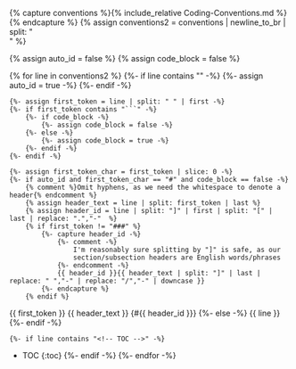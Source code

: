 <!-- This is to make the GitHub Page for the repo look nice  -->

{% capture conventions %}{% include_relative Coding-Conventions.md %}{% endcapture %}
{% assign conventions2 = conventions | newline_to_br | split: "<br />" %}

{% assign auto_id = false %}
{% assign code_block = false %}

{% for line in conventions2 %}
    {%- if line contains "<!-- Begin Auto-ID -->" -%}
        {%- assign auto_id = true -%}
    {%- endif -%}

    {%- assign first_token = line | split: " " | first -%}
    {%- if first_token contains "```" -%}
        {%- if code_block -%}
            {%- assign code_block = false -%}
        {%- else -%}
            {%- assign code_block = true -%}
        {%- endif -%}
    {%- endif -%}

    {%- assign first_token_char = first_token | slice: 0 -%}
    {%- if auto_id and first_token_char == "#" and code_block == false -%}
        {% comment %}Omit hyphens, as we need the whitespace to denote a header{% endcomment %}
        {% assign header_text = line | split: first_token | last %}
        {% assign header_id = line | split: "]" | first | split: "[" | last | replace: ".","-"  %}
        {% if first_token != "###" %}
            {%- capture header_id -%}
                {%- comment -%}
                    I'm reasonably sure splitting by "]" is safe, as our
                    section/subsection headers are English words/phrases
                {%- endcomment -%}
                {{ header_id }}{{ header_text | split: "]" | last | replace: " ","-" | replace: "/","-" | downcase }}
            {%- endcapture %}
        {% endif %}

{{ first_token }} {{ header_text }} {#{{ header_id }}}
    {%- else -%}
{{ line }}
    {%- endif -%}

    {%- if line contains "<!-- TOC -->" -%}
- TOC
{:toc}
    {%- endif -%}
{%- endfor -%}

<script src="https://cdn.jsdelivr.net/npm/anchor-js/anchor.min.js"></script>
<script>
document.addEventListener('DOMContentLoaded', function(event) {
  anchors.add("h1, h2, h3");
});
</script>